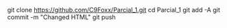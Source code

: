 git clone https://github.com/C9Foxx/Parcial_1.git
cd Parcial_1
git add -A 
git commit -m "Changed HTML"
git push